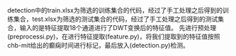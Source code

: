 detection中的train.xlsx为筛选的训练集合的代码，经过了手工处理之后得到的训练集合，test.xlsx为筛选的测试集合的代码，经过了手工处理之后得到的测试集合，输入的是特征提取18个通道进行了DWT变换后的特征值。
先进行预处理(preprocessi.py)，在进行特征提取(feature.py)，将我们提取到的特征值按照chb-mit给出的癫痫时间进行标记，最后放入(detection.py)检测。

